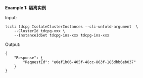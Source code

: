 **Example 1: 隔离实例**



Input: 

```
tccli tdcpg IsolateClusterInstances --cli-unfold-argument  \
    --ClusterId tdcpg-xxx \
    --InstanceIdSet tdcpg-ins-xxx tdcpg-ins-xxx
```

Output: 
```
{
    "Response": {
        "RequestId": "e0ef1b06-405f-48cc-863f-185dbb6eb037"
    }
}
```

